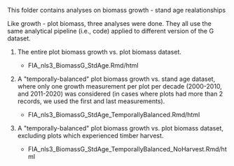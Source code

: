This folder contains analyses on biomass growth - stand age realationships 

Like growth - plot biomass, three analyses were done. They all use the same analytical pipeline (i.e., code) applied to different version of the G dataset. 

1. The entire plot biomass growth vs. plot biomass dataset.
    - FIA_nls3_BiomassG_StdAge.Rmd/html

2. A "temporally-balanced" plot biomass growth vs. stand age dataset, where only one growth measurement per plot per decade (2000-2010, and 2011-2020) was considered (in cases where plots had more than 2 records, we used the first and last measurements).
    - FIA_nls3_BiomassG_StdAge_TemporallyBalanced.Rmd/html

3. A "temporally-balanced" plot biomass growth vs. plot biomass dataset, excluding plots which experienced timber harvest.
    - FIA_nls3_BiomassG_StdAge_TemporallyBalanced_NoHarvest.Rmd/html
